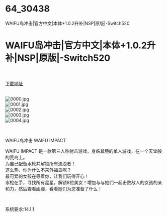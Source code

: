 # 64_30438
WAIFU岛冲击|官方中文|本体+1.0.2升补|NSP|原版|-Switch520
# WAIFU岛冲击|官方中文|本体+1.0.2升补|NSP|原版|-Switch520
 <br/></br>
[下载地址](https://www.switch520.cc/article/30438 "下载地址")
<br/></br>

<p><img title="0000.jpg" src="https://www.switch520.cc/muke_img/2022_04_29_d142cb6293ea6.jpg" alt="0000.jpg"><br>
<img title="0001.jpg" src="https://www.switch520.cc/muke_img/2022_04_29_42e3c2063bf0e.jpg" alt="0001.jpg"><br>
<img title="0002.jpg" src="https://www.switch520.cc/muke_img/2022_04_29_4e053fcd7f794.jpg" alt="0002.jpg"><br>
<img title="0003.jpg" src="https://www.switch520.cc/muke_img/2022_04_29_14b8e3f3b5888.jpg" alt="0003.jpg"><br>
<img title="0004.jpg" src="https://www.switch520.cc/muke_img/2022_04_29_e1008fb66b1b8.jpg" alt="0004.jpg"></p>
<p>&nbsp;</p>
<p>WAIFU岛冲击 WAIFU IMPACT</p>
<p>WAIFU IMPACT 是一款第三人称射击游戏，身临其境的单人游戏，在一个天堂般的荒岛上。<br>
为自己配备水枪并解锁所有流浪者！<br>
这么热，你为什么不来外福岛呢？<br>
最可爱的女孩在等着你，让我们玩得开心！<br>
水枪在手，寻找所有星星，解锁8位美女！增加与与她们一起击败敌人的女孩的亲和力，然后查看画廊，看看她们为您准备了什么！</p>
<p>&nbsp;</p>
<p>系统要求:14.1.1</p>



